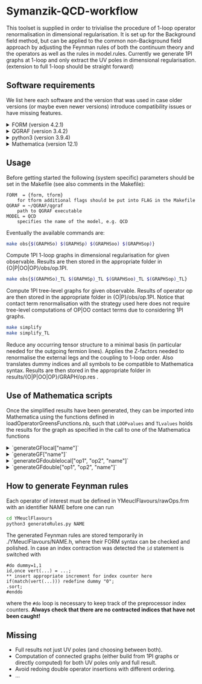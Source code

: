 Symanzik-QCD-workflow
==============================

This toolset is supplied in order to trivialise the procedure of 1-loop operator
renormalisation in dimensional regularisation. It is set up for the Background
field method, but can be applied to the common non-Background field approach by
adjusting the Feynman rules of both the continuum theory and the operators as
well as the rules in model.rules. Currently we generate 1PI graphs at 1-loop and
only extract the UV poles in dimensional regularisation. (extension to full
1-loop should be straight forward)


Software requirements
------------------------------

We list here each software and the version that was used in case older versions
(or maybe even newer versions) introduce compatibility issues or have missing
features.

<details>
<summary>FORM (version 4.2.1)</summary>

https://github.com/vermaseren/form
</details>

<details>
<summary>QGRAF (version 3.4.2)</summary>

http://cfif.ist.utl.pt/~paulo/qgraf.html

Must be compiled with `maxdeg=7` rather than `maxdeg=6` due to 7-point vertices
when counting the anchor field.
</details>

<details>
<summary>python3 (version 3.9.4)</summary>

https://www.python.org/
</details>

<details>
<summary>Mathematica (version 12.1)</summary>

https://www.wolfram.com/mathematica/
</details>

Usage
------------------------------

Before getting started the following (system specific) parameters should be set
in the Makefile (see also comments in the Makefile):

```
FORM  = {form, tform}
    for tform additional flags should be put into FLAG in the Makefile
QGRAF = ~/QGRAF/qgraf
    path to QGRAF executable
MODEL = QCD
    specifies the name of the model, e.g. QCD
```

Eventually the available commands are:

```bash
make obs{$(GRAPHSo) $(GRAPHSp) $(GRAPHSoo) $(GRAPHSop)}
```
   Compute 1PI 1-loop graphs in dimensional regularisation for given observable.
   Results are then stored in the appropriate folder in {O|P|OO|OP}/obs/op.1PI.

```bash
make obs{$(GRAPHSo)_TL $(GRAPHSp)_TL $(GRAPHSoo)_TL $(GRAPHSop)_TL}
```
   Compute 1PI tree-level graphs for given observable. Results of operator op
   are then stored in the appropriate folder in {O|P}/obs/op.1PI. Notice that
   contact term renormalisation with the strategy used here does not require
   tree-level computations of OP|OO contact terms due to considering 1PI graphs.

```bash
make simplify
make simplify_TL
```
   Reduce any occurring tensor structure to a minimal basis (in particular
   needed for the outgoing fermion lines). Applies the Z-factors needed to
   renormalise the external legs and the coupling to 1-loop order. Also
   translates dummy indices and all symbols to be compatible to Mathematica
   syntax. Results are then stored in the appropriate folder in
   results/{O|P|OO|OP}/GRAPH/op.res .


Use of Mathematica scripts
------------------------------

Once the simplified results have been generated, they can be imported into
Mathematica using the functions defined in loadOperatorGreensFunctions.nb, such
that `LOOPvalues` and `TLvalues` holds the results for the graph as specified in
the call to one of the Mathematica functions


<details>
<summary>`generateGFlocal["name"]`</summary>
Loads the 1-loop and TL results for the graph specified by `"name"` for a single
insertion of a local field at non-zero momentum.
</details>

<details>
<summary>`generateGF["name"]`</summary>
Loads the 1-loop and TL results for the graph specified by `"name"` for a single
insertion of an operators of the effective action at zero momentum.
</details>

<details>
<summary>`generateGFdoublelocal["op1", "op2", "name"]`</summary>
Loads the 1-loop results for the graph specified by `"name"` for a single
insertion of the local field labelled `"op1"` combined with another insertion
from the set of operators contained in `"op2"`.
</details>

<details>
<summary>`generateGFdouble["op1", "op2", "name"]`</summary>
Loads the 1-loop results for the graph specified by `"name"` for a single
insertion of the operator labelled `"op1"` combined with another insertion from
the set of operators contained in `"op2"`.
</details>

How to generate Feynman rules
------------------------------

Each operator of interest must be defined in YMeuclFlavours/rawOps.frm with
an identifier NAME before one can run
```bash
cd YMeuclFlavours
python3 generateRules.py NAME
```

The generated Feynman rules are stored temporarily in ./YMeuclFlavours/NAME.h,
where their FORM syntax can be checked and polished. In case an index
contraction was detected the `id` statement is switched with
```form
#do dummy=1,1
id,once vert(...) = ...;
** insert appropriate increment for index counter here
if(match(vert(...))) redefine dummy "0";
.sort;
#enddo
```
where the `#do` loop is necessary to keep track of the preprocessor index
counters. **Always check that there are no contracted indices that have not been
caught!**

Missing
------------------------------

* Full results not just UV poles (and choosing between both).
* Computation of connected graphs (either build from 1PI graphs or
  directly computed) for both UV poles only and full result.
* Avoid redoing double operator insertions with different ordering.
* ...
